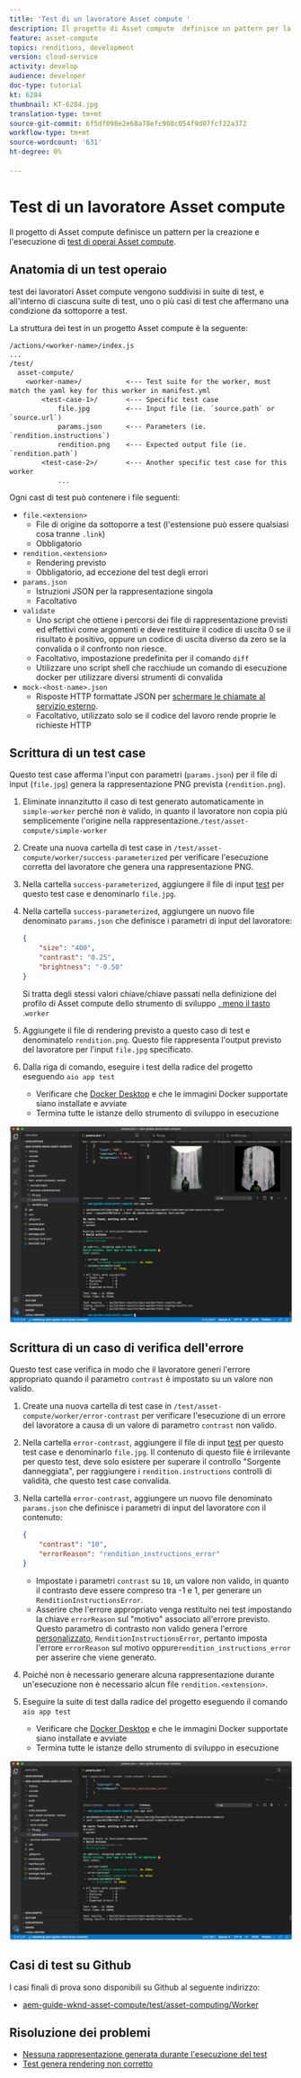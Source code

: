 ```yaml
---
title: 'Test di un lavoratore Asset compute '
description: Il progetto di Asset compute  definisce un pattern per la creazione e l'esecuzione di test dei lavoratori  Asset compute.
feature: asset-compute
topics: renditions, development
version: cloud-service
activity: develop
audience: developer
doc-type: tutorial
kt: 6284
thumbnail: KT-6284.jpg
translation-type: tm+mt
source-git-commit: 6f5df098e2e68a78efc908c054f9d07fcf22a372
workflow-type: tm+mt
source-wordcount: '631'
ht-degree: 0%

---
```



# Test di un lavoratore Asset compute 

Il progetto di Asset compute  definisce un pattern per la creazione e l&#39;esecuzione di [test di operai  Asset compute](https://docs.adobe.com/content/help/en/asset-compute/using/extend/test-custom-application.html).

## Anatomia di un test operaio

 test dei lavoratori Asset compute vengono suddivisi in suite di test, e all&#39;interno di ciascuna suite di test, uno o più casi di test che affermano una condizione da sottoporre a test.

La struttura dei test in un progetto  Asset compute è la seguente:

```
/actions/<worker-name>/index.js
...
/test/
  asset-compute/
    <worker-name>/           <--- Test suite for the worker, must match the yaml key for this worker in manifest.yml
        <test-case-1>/       <--- Specific test case 
            file.jpg         <--- Input file (ie. `source.path` or `source.url`)
            params.json      <--- Parameters (ie. `rendition.instructions`)
            rendition.png    <--- Expected output file (ie. `rendition.path`)
        <test-case-2>/       <--- Another specific test case for this worker
            ...
```

Ogni cast di test può contenere i file seguenti:

+ `file.<extension>`
   + File di origine da sottoporre a test (l&#39;estensione può essere qualsiasi cosa tranne `.link`)
   + Obbligatorio
+ `rendition.<extension>`
   + Rendering previsto
   + Obbligatorio, ad eccezione del test degli errori
+ `params.json`
   + Istruzioni JSON per la rappresentazione singola
   + Facoltativo
+ `validate`
   + Uno script che ottiene i percorsi dei file di rappresentazione previsti ed effettivi come argomenti e deve restituire il codice di uscita 0 se il risultato è positivo, oppure un codice di uscita diverso da zero se la convalida o il confronto non riesce.
   + Facoltativo, impostazione predefinita per il comando `diff`
   + Utilizzare uno script shell che racchiude un comando di esecuzione docker per utilizzare diversi strumenti di convalida
+ `mock-<host-name>.json`
   + Risposte HTTP formattate JSON per [schermare le chiamate al servizio esterno](https://www.mock-server.com/mock_server/creating_expectations.html).
   + Facoltativo, utilizzato solo se il codice del lavoro rende proprie le richieste HTTP

## Scrittura di un test case

Questo test case afferma l&#39;input con parametri (`params.json`) per il file di input (`file.jpg`) genera la rappresentazione PNG prevista (`rendition.png`).

1. Eliminate innanzitutto il caso di test generato automaticamente in `simple-worker` perché non è valido, in quanto il lavoratore non copia più semplicemente l&#39;origine nella rappresentazione.`/test/asset-compute/simple-worker`
1. Create una nuova cartella di test case in `/test/asset-compute/worker/success-parameterized` per verificare l&#39;esecuzione corretta del lavoratore che genera una rappresentazione PNG.
1. Nella cartella `success-parameterized`, aggiungere il file di input [test](./assets/test/success-parameterized/file.jpg) per questo test case e denominarlo `file.jpg`.
1. Nella cartella `success-parameterized`, aggiungere un nuovo file denominato `params.json` che definisce i parametri di input del lavoratore:

   ```json
   { 
       "size": "400",
       "contrast": "0.25",
       "brightness": "-0.50"
   }
   ```
   Si tratta degli stessi valori chiave/chiave passati nella definizione del profilo di Asset compute  dello strumento di sviluppo [, meno il tasto ](../develop/development-tool.md).`worker`
1. Aggiungete il file di rendering previsto [](./assets/test/success-parameterized/rendition.png) a questo caso di test e denominatelo `rendition.png`. Questo file rappresenta l&#39;output previsto del lavoratore per l&#39;input `file.jpg` specificato.
1. Dalla riga di comando, eseguire i test della radice del progetto eseguendo `aio app test`
   + Verificare che [Docker Desktop](../set-up/development-environment.md#docker) e che le immagini Docker supportate siano installate e avviate
   + Termina tutte le istanze dello strumento di sviluppo in esecuzione

![Test - Successo  ](./assets/test/success-parameterized/result.png)

## Scrittura di un caso di verifica dell&#39;errore

Questo test case verifica in modo che il lavoratore generi l&#39;errore appropriato quando il parametro `contrast` è impostato su un valore non valido.

1. Create una nuova cartella di test case in `/test/asset-compute/worker/error-contrast` per verificare l&#39;esecuzione di un errore del lavoratore a causa di un valore di parametro `contrast` non valido.
1. Nella cartella `error-contrast`, aggiungere il file di input [test](./assets/test/error-contrast/file.jpg) per questo test case e denominarlo `file.jpg`. Il contenuto di questo file è irrilevante per questo test, deve solo esistere per superare il controllo &quot;Sorgente danneggiata&quot;, per raggiungere i `rendition.instructions` controlli di validità, che questo test case convalida.
1. Nella cartella `error-contrast`, aggiungere un nuovo file denominato `params.json` che definisce i parametri di input del lavoratore con il contenuto:

   ```json
   {
       "contrast": "10",
       "errorReason": "rendition_instructions_error"
   }
   ```

   + Impostate i parametri `contrast` su `10`, un valore non valido, in quanto il contrasto deve essere compreso tra -1 e 1, per generare un `RenditionInstructionsError`.
   + Asserire che l&#39;errore appropriato venga restituito nei test impostando la chiave `errorReason` sul &quot;motivo&quot; associato all&#39;errore previsto. Questo parametro di contrasto non valido genera l&#39;errore [personalizzato](../develop/worker.md#errors), `RenditionInstructionsError`, pertanto imposta l&#39;errore `errorReason` sul motivo oppure`rendition_instructions_error` per asserire che viene generato.

1. Poiché non è necessario generare alcuna rappresentazione durante un&#39;esecuzione non è necessario alcun file `rendition.<extension>`.
1. Eseguire la suite di test dalla radice del progetto eseguendo il comando `aio app test`
   + Verificare che [Docker Desktop](../set-up/development-environment.md#docker) e che le immagini Docker supportate siano installate e avviate
   + Termina tutte le istanze dello strumento di sviluppo in esecuzione

![Test - Contrasto errore](./assets/test/error-contrast/result.png)

## Casi di test su Github

I casi finali di prova sono disponibili su Github al seguente indirizzo:

+ [aem-guide-wknd-asset-compute/test/asset-computing/Worker](https://github.com/adobe/aem-guides-wknd-asset-compute/tree/master/test/asset-compute/worker)

## Risoluzione dei problemi

+ [Nessuna rappresentazione generata durante l&#39;esecuzione del test](../troubleshooting.md#test-no-rendition-generated)
+ [Test genera rendering non corretto](../troubleshooting.md#tests-generates-incorrect-rendition)
